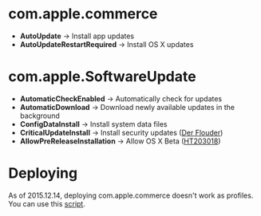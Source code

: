 # com.apple.commerce

- **AutoUpdate** → Install app updates
- **AutoUpdateRestartRequired** → Install OS X updates

# com.apple.SoftwareUpdate

- **AutomaticCheckEnabled** → Automatically check for updates
- **AutomaticDownload** → Download newly available updates in the background
- **ConfigDataInstall** → Install system data files
- **CriticalUpdateInstall** → Install security updates ([Der Flouder](https://derflounder.wordpress.com/2014/12/24/managing-os-xs-automatic-security-updates/))
- **AllowPreReleaseInstallation** → Allow OS X Beta ([HT203018](https://support.apple.com/HT203018))

# Deploying

As of 2015.12.14, deploying com.apple.commerce doesn't work as profiles. You can use this [script](https://github.com/74bit/74bit_scripts/blob/master/enableOSXAutomaticUpdates/enableOSXAutomaticUpdates.sh).
